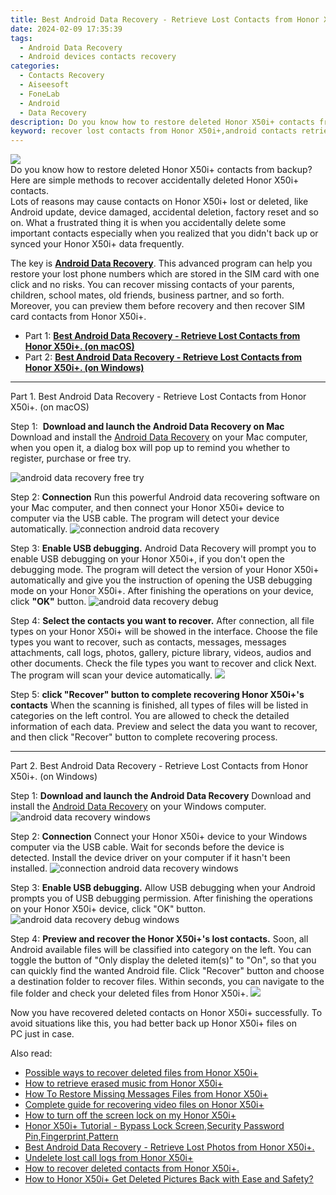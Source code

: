 ```yaml
---
title: Best Android Data Recovery - Retrieve Lost Contacts from Honor X50i+.
date: 2024-02-09 17:35:39
tags: 
  - Android Data Recovery
  - Android devices contacts recovery
categories: 
  - Contacts Recovery
  - Aiseesoft
  - FoneLab
  - Android
  - Data Recovery
description: Do you know how to restore deleted Honor X50i+ contacts from backup? Here are simple methods to recover accidentally deleted Honor X50i+ contacts.
keyword: recover lost contacts from Honor X50i+,android contacts retrieval,restore deleted phone number on Honor X50i+,undelete contacts from Honor X50i+,Honor X50i+ contacts recovery,regain missing contacts,how to get the contacts back on Honor X50i+,Honor X50i+ deleted contacts,Honor X50i+ delete contacts recover,restore contacts when deleted in Honor X50i+,Honor X50i+ reset but recover contacts
---
```


<img src="https://img0mobiles.techidaily.com/images/best-assets/devices/honor/honor-x50iplus/3.jpg" class="atpl-imgstyle"  />

<div class="atpl-content atpl-for-fonelab-android recover-contacts">

<div class="atpl-post-description-part-1">
Do you know how to restore deleted Honor X50i+ contacts from backup? Here are simple methods to recover accidentally deleted Honor X50i+ contacts.
</div>




<div class="atpl-post-description-part-2">
<div class="tpl-content-sub-paragraph-question">
  Lots of reasons may cause contacts on Honor X50i+ lost or deleted, like Android update, device damaged, accidental deletion, factory reset and so on. What a frustrated thing it is when you accidentally delete some important contacts especially when you realized that you didn't back up or synced your Honor X50i+ data frequently.
</div>

</div>

<div class="atpl-post-description-part-3">
<div class="tpl-content-sub-paragraph-normal">
    <p>
        The key is <a href="https://tools.techidaily.com/aiseesoft-android-data-recovery/" target="_blank" rel="noopener"><strong>Android Data Recovery</strong></a>. This advanced program can help you restore your lost phone numbers which are stored in the SIM card with one click and no risks. You can recover missing contacts of your parents, children, school mates, old friends, business partner, and so forth. Moreover, you can preview them before recovery and then recover SIM card contacts from Honor X50i+.
    </p>
</div>
</div>


<ul>
  <li>Part 1: <strong><a href="#p1"> Best Android Data Recovery - Retrieve Lost Contacts from Honor X50i+.  (on macOS)</a></strong></li>
  <li>Part 2: <strong><a href="#p2"> Best Android Data Recovery - Retrieve Lost Contacts from Honor X50i+.  (on Windows)</a></strong></li>
</ul>




<!-- Part 1 -->
<a id="p1" name="p1" ></a><hr>

<div>
  <span class="atpl-step-part-style">Part 1. Best Android Data Recovery - Retrieve Lost Contacts from Honor X50i+. (on macOS)</span>
</div>  

<span class="atpl-stepstyle-a"><span>Step 1: </span></span> <strong>Download and launch the Android Data Recovery on Mac</strong>
Download and install the <a href="https://tools.techidaily.com/aiseesoft-android-data-recovery/" target="_blank" rel="noopener">Android Data Recovery</a> on your Mac computer, when you open it, a dialog box will pop up to remind you whether to register, purchase or free try.

<img src="https://tools.techidaily.com/images/apps/aiseesoft/android-data-recovery/mac-free-try.png" class="atpl-imgstyle" alt="android data recovery free try" />

<span class="atpl-stepstyle-a"><span>Step 2: </span></span> <strong>Connection</strong>
Run this powerful Android data recovering software on your Mac computer, and then connect your Honor X50i+ device to computer via the USB cable. The program will detect your device automatically.
<img src="https://tools.techidaily.com/images/apps/aiseesoft/android-data-recovery/mac-connection-interface.jpg" class="atpl-imgstyle" alt="connection android data recovery" />

<span class="atpl-stepstyle-a"><span>Step 3: </span></span> <strong>Enable USB debugging.</strong>
Android Data Recovery will prompt you to enable USB debugging on your Honor X50i+, if you don't open the debugging mode. The program will detect the version of your Honor X50i+ automatically and give you the instruction of opening the USB debugging mode on your Honor X50i+. After finishing the operations on your device, click <strong>"OK"</strong> button.
<img src="https://tools.techidaily.com/images/apps/aiseesoft/android-data-recovery/mac-android-usb-debug.jpg"  class="atpl-imgstyle" alt="android data recovery debug" />

<span class="atpl-stepstyle-a"><span>Step 4: </span></span> <strong>Select the contacts you want to recover.</strong>
After connection, all file types on your Honor X50i+ will be showed in the interface. Choose the file types you want to recover, such as contacts, messages, messages attachments, call logs, photos, gallery, picture library, videos, audios and other documents. Check the file types you want to recover and click Next. The program will scan your device automatically.
<img src="https://tools.techidaily.com/images/apps/aiseesoft/android-data-recovery/mac-choose-type-contacts.jpg" class="atpl-imgstyle"  />

<span class="atpl-stepstyle-a"><span>Step 5: </span></span> <strong>click "Recover" button to  complete recovering Honor X50i+'s contacts</strong>
When the scanning is finished, all types of files will be listed in categories on the left control. You are allowed to check the detailed information of each data. Preview and select the data you want to recover, and then click "Recover" button to complete recovering process.


<a id="p2" name="p2"></a><hr>

<!-- Part 2 -->
<div>
  <span class="atpl-step-part-style">Part 2. Best Android Data Recovery - Retrieve Lost Contacts from Honor X50i+. (on Windows)</span>
</div>

<span class="atpl-stepstyle-a"><span>Step 1: </span></span> <strong>Download and launch the Android Data Recovery</strong>
Download and install the <a href="https://tools.techidaily.com/aiseesoft-android-data-recovery/" target="_blank" rel="noopener">Android Data Recovery</a> on your Windows computer.
<img src="https://tools.techidaily.com/images/apps/aiseesoft/android-data-recovery/win-start-interface.png"  class="atpl-imgstyle" alt="android data recovery windows" />

<span class="atpl-stepstyle-a"><span>Step 2: </span></span> <strong>Connection</strong>
Connect your Honor X50i+ device to your Windows computer via the USB cable. Wait for seconds before the device is detected. Install the device driver on your computer if it hasn't been installed.
<img src="https://tools.techidaily.com/images/apps/aiseesoft/android-data-recovery/win-connection-interface.png" class="atpl-imgstyle" alt="connection android data recovery windows" />

<span class="atpl-stepstyle-a"><span>Step 3: </span></span> <strong>Enable USB debugging.</strong>
Allow USB debugging when your Android prompts you of USB debugging permission. After finishing the operations on your Honor X50i+ device, click "OK" button.
<img src="https://tools.techidaily.com/images/apps/aiseesoft/android-data-recovery/win-android-usb-debug.png" class="atpl-imgstyle" alt="android data recovery debug windows" />

<span class="atpl-stepstyle-a"><span>Step 4: </span></span> <strong>Preview and recover the Honor X50i+'s lost contacts.</strong>
Soon, all Android available files will be classified into category on the left. You can toggle the button of "Only display the deleted item(s)" to "On", so that you can quickly find the wanted Android file. Click "Recover" button and choose a destination folder to recover files. Within seconds, you can navigate to the file folder and check your deleted files from Honor X50i+.
<img src="https://tools.techidaily.com/images/apps/aiseesoft/android-data-recovery/win-recover-contacts.jpg" class="atpl-imgstyle"  />

<div class="atpl-post-description-part-4">
<div class="tpl-content-sub-paragraph-normal">
    <p>
        Now you have recovered deleted contacts on Honor X50i+ successfully. To avoid situations like this, you had better back up Honor X50i+ files on PC just in case.
    </p>
</div>
</div>

<ins class="adsbygoogle"
     style="display:block"
     data-ad-client="ca-pub-7571918770474297"
     data-ad-slot="8358498916"
     data-ad-format="auto"
     data-full-width-responsive="true"></ins>

<span class="atpl-alsoreadstyle">Also read:</span>
<div><ul>
<li><a href="/possible-ways-to-recover-deleted-files-from-honor-x50iplus-by-fonelab-android-recover-data/" target="_blank" rel="noopener"><u>Possible ways to recover deleted files from Honor X50i+</u></a></li>
<li><a href="/how-to-retrieve-erased-music-from-honor-x50iplus-by-fonelab-android-recover-music/" target="_blank" rel="noopener"><u>How to retrieve erased music from Honor X50i+</u></a></li>
<li><a href="/how-to-restore-missing-messages-files-from-honor-x50iplus-by-fonelab-android-recover-messages/" target="_blank" rel="noopener"><u>How To  Restore Missing Messages Files from Honor X50i+</u></a></li>
<li><a href="/complete-guide-for-recovering-video-files-on-honor-x50iplus-by-fonelab-android-recover-video/" target="_blank" rel="noopener"><u>Complete guide for recovering video files on Honor X50i+</u></a></li>
<li><a href="/how-to-turn-off-the-screen-lock-on-my-honor-x50iplus-by-drfone-android-unlock-android-unlock/" target="_blank" rel="noopener"><u>How to turn off the screen lock on my Honor X50i+</u></a></li>
<li><a href="/honor-x50iplus-tutorial-bypass-lock-screen-security-password-pin-fingerprint-pattern-by-drfone-android-unlock-android-unlock/" target="_blank" rel="noopener"><u>Honor X50i+ Tutorial - Bypass Lock Screen,Security Password Pin,Fingerprint,Pattern</u></a></li>
<li><a href="/best-android-data-recovery-retrieve-lost-photos-from-honor-x50iplus-by-fonelab-android-recover-photos/" target="_blank" rel="noopener"><u>Best Android Data Recovery - Retrieve Lost Photos from Honor X50i+.</u></a></li>
<li><a href="/undelete-lost-call-logs-from-honor-x50iplus-by-fonelab-android-recover-call-logs/" target="_blank" rel="noopener"><u>Undelete lost call logs from Honor X50i+</u></a></li>
<li><a href="/how-to-recover-deleted-contacts-from-honor-x50iplus-by-fonelab-android-recover-contacts/" target="_blank" rel="noopener"><u>How to recover deleted contacts from Honor X50i+.</u></a></li>
<li><a href="/how-to-honor-x50iplus-get-deleted-pictures-back-with-ease-and-safety-by-fonelab-android-recover-pictures/" target="_blank" rel="noopener"><u>How to Honor X50i+ Get Deleted Pictures Back with Ease and Safety?</u></a></li>
</ul></div>

</div>
